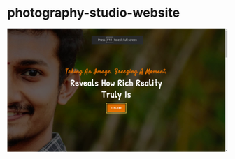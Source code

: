 # photography-studio-website
![](https://github.com/nttarun/photography-studio-website/blob/main/screenshots/page1.png)
